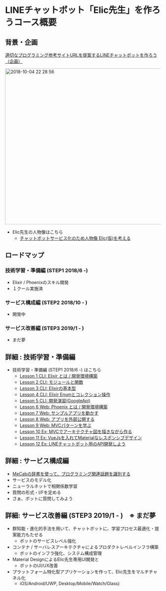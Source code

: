 # LINEチャットボット「Elic先生」を作ろうコース概要

## 背景・企画

[適切なプログラミング参考サイトURLを提案するLINEチャットボットを作ろう（企画）](https://github.com/Eigo-Mt-Fuji/phoenix-training/issues/22)

<img width="505" alt="2018-10-04 22 28 56" src="https://user-images.githubusercontent.com/14959592/46567561-cea0d600-c96f-11e8-885f-ef0a6de0b876.png">

* Elic先生の人物像はこちら
   * [チャットボットサービス化のため人物像 Elic(仮)を考える](https://github.com/Eigo-Mt-Fuji/phoenix-training/issues/23)

## ロードマップ

### 技術学習・準備編 (STEP1 2018/6 -) 
* Elixir / Phoenixのスキル開発
* １クール実施済

### サービス構成編 (STEP2 2018/10 - ) 
* 開発中

### サービス改善編 (STEP3 2019/1 - )
* まだ夢

## 詳細 : 技術学習・準備編

* 技術学習・準備編 (STEP1 2018/6 -) はこちら
   * [Lesson 1 CLI: Elixir とは  / 開発環境構築](https://github.com/Eigo-Mt-Fuji/elixir-book/blob/master/lesson1.pdf)
   * [Lesson 2 CLI: モジュールと関数](https://github.com/Eigo-Mt-Fuji/elixir-book/blob/master/lesson2.pdf)
   * [Lesson 3 CLI: Elixirの基本型](https://github.com/Eigo-Mt-Fuji/elixir-book/blob/master/lesson3.pdf)
   * [Lesson 4 CLI: Elixir Enumとコレクション操作](https://github.com/Eigo-Mt-Fuji/elixir-book/blob/master/lesson4.md)
   * [Lesson 5 CLI: 開発演習(GoogleApi)](https://github.com/Eigo-Mt-Fuji/elixir-book/blob/master/lesson5.md)
   * [Lesson 6 Web: Phoenix とは / 開発環境構築](https://github.com/Eigo-Mt-Fuji/elixir-book/blob/master/lesson6.md)
   * [Lesson 7 Web: サンプルアプリを動かす](https://github.com/Eigo-Mt-Fuji/elixir-book/blob/master/lesson7.md)
   * [Lesson 8 Web: アプリを外部公開する](https://github.com/Eigo-Mt-Fuji/elixir-book/blob/master/lesson8.md)
   * [Lesson 9 Web: MVCパターンを学ぶ](https://github.com/Eigo-Mt-Fuji/elixir-book/blob/master/lesson9.md)
   * [Lesson 10 Ex; MVCでアーキテクチャ図を描きながら作る](https://github.com/Eigo-Mt-Fuji/rails-training-image-search/issues/2)
   * [Lesson 11 Ex: VueJsを入れてMaterialなレスポンシブデザイン](https://github.com/Eigo-Mt-Fuji/rails-training-image-search/issues/3)
   * [Lesson 12 Ex: LINEチャットボット用のAPI開発しよう](https://qiita.com/e_fujikawa/items/27d6a3aac6b513a90713)


## 詳細 : サービス構成編

* [MeCabの辞書を使って、プログラミング関連話題を識別する](https://github.com/Eigo-Mt-Fuji/phoenix-training/issues/24)
* サービスのモデル化
* ニューラルネットで相関係数学習
* 質問の形式・I/Fを定める
* さぁ、ボットに質問してみよう

## 詳細:  サービス改善編 (STEP3 2019/1 - )　※ まだ夢

* 群知能・進化的手法を用いて、チャットボットに、学習プロセス最適化・提案能力もたせる
    * ボットのサービスレベル強化
* コンテナ / サーバレスアーキテクチャによるプロダクトレベルインフラ構築
    * ボットのインフラ強化、システム構成管理
* Material DesignによるElic先生専用UI開発と
    * ボットのUI/UX改善
* プラットフォーム特化型アプリケーションを作って、Elic先生をマルチチャネル化
    * iOS/Android/UWP, Desktop/Mobile/Watch/Glass)

